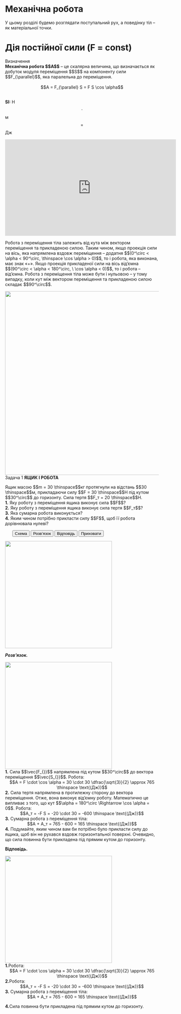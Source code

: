 # Механiчна робота

<p class="p3">У цьому роздiлi будемо розглядати поступальний рух, а поведiнку тiл – як матерiальної точки.</p>

# Дiя постiйної сили (F = const)

<div class="eoz-wrap">
<span class="eoz">Визначення</span>
<div class="eoz-text">
<span class="p1"><b>Механiчна робота $$A$$</b></span> – це скалярна величина, що визначається як добуток модуля перемiщення $$S$$ на компоненту сили $$F_{\parallel}$$, яка паралельна до перемiщення.

<br>
<br>

<center>$$A = F_{\parallel} S = F S \cos \alpha$$</center>

<br>

<span class="p1"><b>SI:</b></span> Н $$\cdot$$ м $$=$$ Дж
</div>
</div>

<div class="space"><div class="fluidMedia">
<iframe width="560" height="315" src="https://www.youtube.com/embed/8xWyuZsKhjw" frameborder="0" allowfullscreen></iframe>
</div>
<div class="popup">
</div></div>

<p class="p3"><div class="space">Робота з перемiщення тiла залежить вiд кута мiж вектором перемiщення та прикладеною силою. Таким чином, якщо проекцiя сили на вiсь, яка напрямлена вздовж перемiщення – додатня $$(0^\circ < \alpha < 90^\circ, \thinspace \cos \alpha > 0)$$, то i робота, яка виконана, має знак «+». Якщо проекцiя прикладеної сили на вiсь вiд’ємна $$(90^\circ < \alpha < 180^\circ, \ \cos \alpha < 0)$$, то i робота – вiд’ємна. Робота з перемiщення тiла може бути i нульовою – у тому випадку, коли кут мiж вектором перемiщення та прикладеною силою складає $$90^\circ$$.</div></p>

<div class="space"><img class="image" width="600"  src="https://rawgit.com/chudaol/ed-era-book-physics/master/images/chapter_7/2.png"></div>

<div class="space">
<div class="task-wrap">
<span class="task">Задача 1</span> <b>ЯЩИК I РОБОТА</b>
<div class="task-text">
<p><div class="space">Ящик масою $$m = 30 \thinspace$$кг протягнули на вiдстань $$30 \thinspace$$м, прикладаючи силу $$F = 30 \thinspace$$Н пiд кутом $$30^\circ$$ до горизонту. Сила тертя $$F_т = 20 \thinspace$$Н.<br><b>1.</b> Яку роботу з перемiщення ящика виконує сила $$F$$?<br><b>2.</b> Яку роботу з перемiщення ящика виконує сила тертя $$F_т$$?<br><b>3.</b> Яка сумарна робота виконується?<br><b>4.</b> Яким чином потрiбно прикласти силу $$F$$, щоб її робота дорiвнювала нулеві?</div> </p>
<p>
<ul class="nav-tab" id="mytab">
<button class="btn" data-target="#plot" data-toggle="pill">Схема</button>
<button class="btn" data-target="#decision" data-toggle="pill">Розв’язок</button>
<button class="btn" data-target="#answer" data-toggle="pill">Вiдповiдь</button>
<button class="btn" data-target="#hide" data-toggle="pill">Приховати</button>
</ul>
<div id="mytab" class="tab-content">
  <div class="tab-pane" id="plot">
<div class="space"><img class="image" width="350"  src="https://rawgit.com/chudaol/ed-era-book-physics/master/images/chapter_7/3.png"></div>
  </div>
  <div class="tab-pane" id="decision">
<p><b><i>Розв’язок.</i> </b> </p>
<p><div class="space"><img class="image" width="350"  src="https://rawgit.com/chudaol/ed-era-book-physics/master/images/chapter_7/3.png"></div>
<div class="space"><b>1.</b> Сила $$\vec{F_{}}$$ напрямлена пiд кутом $$30^\circ$$ до вектора перемiщення $$\vec{S_{}}$$. Робота:</div>

<div class="space" align="center">$$A = F \cdot \cos \alpha = 30 \cdot 30 \dfrac{\sqrt{3}}{2} \approx 765 \thinspace \text{(Дж)}$$</div>

<div class="space"><b>2.</b> Сила тертя напрямлена в протилежну сторону до вектора перемiщення. Отже, вона виконує вiд’ємну роботу. Математично це випливає з того, що кут $$\alpha = 180^\circ \Rightarrow \cos \alpha = 0$$. Робота:</div>

<div class="space" align="center">$$A_т = -F S = -20 \cdot 30 = -600 \thinspace \text{(Дж)}$$</div>

<div class="space"><b>3.</b> Сумарна робота з перемiщення тiла:</div>

<div class="space" align="center">$$A + A_т = 765 - 600 = 165 \thinspace \text{(Дж)}$$</div>

<div class="space"><b>4.</b> Подумайте, яким чином вам би потрiбно було прикласти силу до ящика, щоб вiн не рухався вздовж горизонтальної поверхнi. Очевидно, що сила повинна бути прикладена пiд прямим кутом до горизонту.
</div> </p>

</div>
<div class="tab-pane" id="answer"><p><b>Вiдповiдь.</b></p>
<div class="space"><img class="image" width="350"  src="https://rawgit.com/chudaol/ed-era-book-physics/master/images/chapter_7/3.png"></div>
<div class="space"><b>1.</b>Робота:</div>

<div class="space" align="center">$$A = F \cdot \cos \alpha = 30 \cdot 30 \dfrac{\sqrt{3}}{2} \approx 765 \thinspace \text{(Дж)}$$</div>

<div class="space"><b>2.</b>Робота:</div>

<div class="space" align="center">$$A_т = -F S = -20 \cdot 30 = -600 \thinspace \text{(Дж)}$$</div>

<div class="space"><b>3.</b> Сумарна робота з перемiщення тiла:</div>

<div class="space" align="center">$$A + A_т = 765 - 600 = 165 \thinspace \text{(Дж)}$$</div>

<p><b>4.</b>Cила повинна бути прикладена пiд прямим кутом до горизонту.</p>
</div>
<div class="tab-pane" id="hide"></div>
</div>
</p>

</div>
</div>
</div>
<div class="space"></div>

